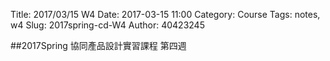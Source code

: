 Title: 2017/03/15 W4
Date: 2017-03-15 11:00
Category: Course
Tags: notes, w4
Slug: 2017spring-cd-W4
Author: 40423245

##2017Spring 協同產品設計實習課程  第四週

<!-- PELICAN_END_SUMMARY -->










